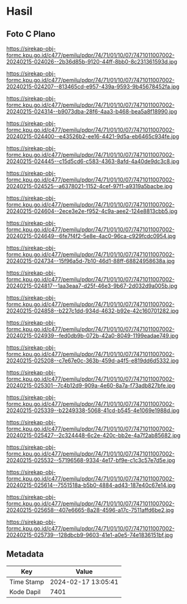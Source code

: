# Hasil

## Foto C Plano

https://sirekap-obj-formc.kpu.go.id/c477/pemilu/pdpr/74/71/01/10/07/7471011007002-20240215-024026--2b36d85b-9120-44ff-8bb0-8c231361593d.jpg

https://sirekap-obj-formc.kpu.go.id/c477/pemilu/pdpr/74/71/01/10/07/7471011007002-20240215-024207--813465cd-e957-439a-9593-9b45678452fa.jpg

https://sirekap-obj-formc.kpu.go.id/c477/pemilu/pdpr/74/71/01/10/07/7471011007002-20240215-024314--b9073dba-28f6-4aa3-b468-bea5a8f18990.jpg

https://sirekap-obj-formc.kpu.go.id/c477/pemilu/pdpr/74/71/01/10/07/7471011007002-20240215-024400--e43526b2-ee16-4421-9d5a-eb6465c934fe.jpg

https://sirekap-obj-formc.kpu.go.id/c477/pemilu/pdpr/74/71/01/10/07/7471011007002-20240215-024445--c15d5cd6-c583-4363-8afd-4a40de9dc3c8.jpg

https://sirekap-obj-formc.kpu.go.id/c477/pemilu/pdpr/74/71/01/10/07/7471011007002-20240215-024525--a6378021-1152-4cef-97f1-a9319a5bacbe.jpg

https://sirekap-obj-formc.kpu.go.id/c477/pemilu/pdpr/74/71/01/10/07/7471011007002-20240215-024604--2ece3e2e-f952-4c9a-aee2-124e8813cbb5.jpg

https://sirekap-obj-formc.kpu.go.id/c477/pemilu/pdpr/74/71/01/10/07/7471011007002-20240215-024649--6fe7f4f2-5e8e-4ac0-96ca-c929fcdc0954.jpg

https://sirekap-obj-formc.kpu.go.id/c477/pemilu/pdpr/74/71/01/10/07/7471011007002-20240215-024734--15f96a5d-7b10-46d1-88ff-68824958638a.jpg

https://sirekap-obj-formc.kpu.go.id/c477/pemilu/pdpr/74/71/01/10/07/7471011007002-20240215-024817--1aa3eaa7-d25f-46e3-9b67-2d032d9a005b.jpg

https://sirekap-obj-formc.kpu.go.id/c477/pemilu/pdpr/74/71/01/10/07/7471011007002-20240215-024858--b227c1dd-934d-4632-b92e-42c160701282.jpg

https://sirekap-obj-formc.kpu.go.id/c477/pemilu/pdpr/74/71/01/10/07/7471011007002-20240215-024939--fed0db9b-072b-42a0-8049-1199eadae749.jpg

https://sirekap-obj-formc.kpu.go.id/c477/pemilu/pdpr/74/71/01/10/07/7471011007002-20240215-025208--c7e67e0c-363b-459d-a4f5-e819dd6d5332.jpg

https://sirekap-obj-formc.kpu.go.id/c477/pemilu/pdpr/74/71/01/10/07/7471011007002-20240215-025301--7c4b12d9-909a-4e60-8a7a-f73adb827bfe.jpg

https://sirekap-obj-formc.kpu.go.id/c477/pemilu/pdpr/74/71/01/10/07/7471011007002-20240215-025339--b2249338-5068-41cd-b545-4e1069e1988d.jpg

https://sirekap-obj-formc.kpu.go.id/c477/pemilu/pdpr/74/71/01/10/07/7471011007002-20240215-025427--2c324448-6c2e-420c-bb2e-4a7f2ab85682.jpg

https://sirekap-obj-formc.kpu.go.id/c477/pemilu/pdpr/74/71/01/10/07/7471011007002-20240215-025532--57196568-9334-4e17-bf9e-c1c3c57e7d5e.jpg

https://sirekap-obj-formc.kpu.go.id/c477/pemilu/pdpr/74/71/01/10/07/7471011007002-20240215-025614--7551518a-b5b0-4884-ad43-187e40c67e14.jpg

https://sirekap-obj-formc.kpu.go.id/c477/pemilu/pdpr/74/71/01/10/07/7471011007002-20240215-025658--407e6665-8a28-4596-a17c-7511affd6be2.jpg

https://sirekap-obj-formc.kpu.go.id/c477/pemilu/pdpr/74/71/01/10/07/7471011007002-20240215-025739--128dbcb9-9603-41e1-a0e5-74e1836151bf.jpg


## Metadata

| Key        | Value               |
| ---------- | ------------------- |
| Time Stamp | 2024-02-17 13:05:41 |
| Kode Dapil | 7401                |



